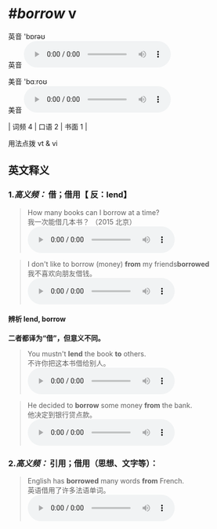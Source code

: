 # ***\#borrow*** v
英音 'bɒrəʊ  
英音
<audio src="./media/borrow-B.aac" controls="controls"></audio>

美音 'bɑːroʊ  
美音
<audio src="./media/borrow.aac" controls="controls"></audio>



| 词频 4 | 口语 2 | 书面 1 |  

用法点拨  vt & vi

英文释义
---
### 1.*高义频：* **借；借用【 反：lend】**  

 > How many books can I borrow at a time?  
 > 我一次能借几本书？  （2015 北京）  
<audio src="./media/Borrow-101_AAC.aac" controls="controls"></audio>

 > I don't like to borrow (money) **from** my friends**borrowed**  
 > 我不喜欢向朋友借钱。    
<audio src="./media/Borrow-102_AAC.aac" controls="controls"></audio>

#### 辨析 lend, borrow
  
**二者都译为“借”，但意义不同。** 
 > You mustn't **lend** the book **to** others.  
 > 不许你把这本书借给别人。    
<audio src="./media/lend-517-1_AAC.aac" controls="controls"></audio>

 > He decided to **borrow** some money **from** the bank.  
 > 他决定到银行贷点款。    
<audio src="./media/He decided to borrow some _AAC.aac" controls="controls"></audio>


### 2.*高义频：* **引用；借用（思想、文字等）：**  

 > English has **borrowed** many words **from** French.  
 > 英语借用了许多法语单词。    
<audio src="./media/Borrow-103_AAC.aac" controls="controls"></audio>


